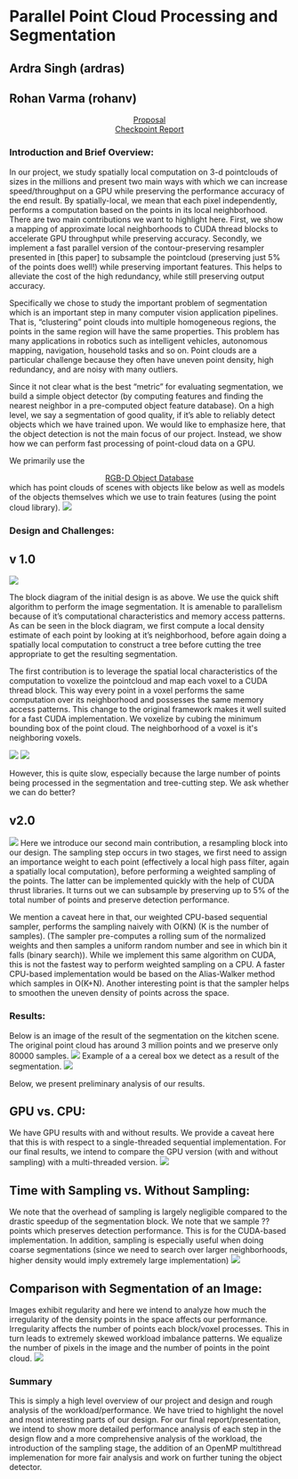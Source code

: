 # Parallel Point Cloud Processing and Segmentation
## Ardra Singh (ardras)
## Rohan Varma (rohanv)

<div style="text-align: center;"><a class="nav"  href="https://rohanvarma16.github.io/pcseg/proposal" target="_blank">Proposal</a></div>

<div style="text-align: center;"><a class="nav"  href="https://rohanvarma16.github.io/pcseg/checkpoint" target="_blank">Checkpoint Report</a></div>

### Introduction and Brief Overview:

In our project, we study spatially local computation on 3-d pointclouds of sizes in the millions and present two main ways with which we can increase speed/throughput on a GPU while preserving the performance accuracy of the end result. By spatially-local, we mean that each pixel independently, performs a computation based on the points in its local neighborhood.
There are two main contributions we want to highlight here. First, we show a mapping of approximate local neighborhoods to CUDA thread blocks to accelerate GPU throughput while preserving accuracy.
Secondly, we implement a fast parallel version of the contour-preserving resampler presented in [this paper] to subsample the pointcloud (preserving just 5% of the points does well!) while preserving important features. This helps to alleviate the cost of the high redundancy, while still preserving output accuracy.

Specifically we chose to study the important problem of segmentation which is an important step in many computer vision application pipelines. That is,  “clustering” point clouds into multiple homogeneous regions, the points in the same region will have the same properties. This problem has many applications in robotics such as intelligent vehicles, autonomous mapping, navigation, household tasks and so on. Point clouds are a particular challenge because they often have uneven point density, high redundancy, and are noisy with many outliers. 

Since it not clear what is the best “metric” for evaluating segmentation, we build a simple object detector (by computing features and finding the nearest neighbor in a pre-computed object feature database). On a high level, we say a segmentation of good quality, if it’s able to reliably detect objects which we have trained upon. We would like to emphasize here, that the object detection is not the main focus of our project. Instead, we show how we can perform fast processing of point-cloud data on a GPU.

We primarily use the <div style="text-align: center;"><a class="nav"  href="http://rgbd-dataset.cs.washington.edu/dataset/" target="_blank">RGB-D Object Database</a></div> which has point clouds of scenes with objects like below as well as models of the objects themselves which we use to train features (using the point cloud library).
<img src="pc_or.png">

### Design and Challenges:

## v 1.0
<img src="block1.png">

The block diagram of the initial design is as above. We use the quick shift algorithm to perform the image segmentation. It is amenable to parallelism because of it’s computational characteristics and memory access patterns.
As can be seen in the block diagram, we first compute a local density estimate of each point by looking at it’s neighborhood, before again doing a spatially local computation to construct a tree before cutting the tree appropriate to get the resulting segmentation.

The first contribution is to leverage the spatial local characteristics of the computation to voxelize the pointcloud and map each voxel to a CUDA thread block. This way every point in a voxel performs the same computation over its neighborhood and possesses the same memory access patterns. This change to the original framework makes it well suited for a fast CUDA implementation. We voxelize by cubing the minimum bounding box of the point cloud. The neighborhood of a voxel is it's neighboring voxels.

<img src="voxelgrid.png">

<img src="voxel_nbr.jpg">


However, this is quite slow, especially because the large number of points being processed in the segmentation and tree-cutting step. We ask whether we can do better? 


## v2.0

<img src="block2.png">
Here we introduce our second main contribution, a resampling block into our design. The sampling step occurs in two stages, we first need to assign an importance weight to each point (effectively a local high pass filter, again a spatially local computation), before performing a weighted sampling of the points. The latter can be implemented quickly with the help of CUDA  thrust libraries. It turns out we can subsample by preserving up to 5% of the total number of points and preserve detection performance.

We mention a caveat here in that, our weighted CPU-based sequential sampler, performs the sampling naively with O(KN) (K is the number of samples). (The sampler pre-computes a rolling sum of the normalized weights and then samples a uniform random number and see in which bin it falls (binary search)). While we implement this same algorithm on CUDA, this is not the fastest way to perform weighted sampling on a CPU. A faster CPU-based implementation would be based on the Alias-Walker method which samples in O(K+N). 
Another interesting point is that the sampler helps to smoothen the uneven density of points across the space. 

### Results:
Below is an image of the result of the segmentation on the kitchen scene. The original point cloud has around 3 million points and we preserve only 80000 samples.
<img src="pc_seg.png">
Example of a a cereal box we detect as a result of the segmentation.
<img src="detector.png">

Below, we present preliminary analysis of our results.
## GPU vs. CPU:
We have GPU results with and without results.
We provide a caveat here that this is with respect to a single-threaded sequential implementation. For our final results, we intend to compare the GPU version (with and without sampling) with a multi-threaded version.
<img src="Plot3.png">

## Time with Sampling vs. Without Sampling:

We note that the overhead of sampling is largely negligible compared to the drastic speedup of the segmentation block. We note that we sample ?? points which preserves detection performance. This is for the CUDA-based implementation. In addition, sampling is especially useful when doing coarse segmentations (since we need to search over larger neighborhoods, higher density would imply extremely large implementation)
<img src="Plot5.png">

## Comparison with Segmentation of an Image:

Images exhibit regularity and here we intend to analyze how much the irregularity of the density points in the space affects our performance. Irregularity affects the number of points each block/voxel processes. This in turn leads to extremely skewed workload imbalance patterns. We equalize the number of pixels in the image and the number of points in the point cloud. 
<img src="Plot4.png">

### Summary
This is simply a high level overview of our project and design and rough analysis of the workload/performance. We have tried to highlight the novel and most interesting parts of our design. For our final report/presentation, we intend to show more detailed performance analysis of each step in the design flow and a more comprehensive analysis of the workload, the introduction of the sampling stage, the addition of an OpenMP multithread implemenation for more fair analysis and work on further tuning the object detector.











